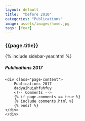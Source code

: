 ```yaml
---
layout: default
title:  "before 2010"
categories: "Publications"
image: assets/images/home.jpg
tags: [Year]
---
```

<div class="container">
<h3 class="font-weight-bold spanborder"><span>{{page.title}}</span></h3>
<div class="row">
    <div class="col-md-3">
        {% include sidebar-year.html %}
    </div>
    <div class="col-md-8">
    <h5> Publications 2017 </h5>

    <div class="page-content">
        Publications 2017
        dadyaihuiahfuhfuy
        <!-- Comments -->
        {% if page.comments == true %}
        {% include comments.html %}
        {% endif %}
    </div>
    </div>

</div>
</div>
